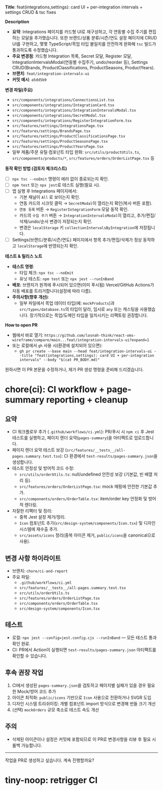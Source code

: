 **Title**: feat(integrations,settings): card UI + per-integration intervals + settings CRUD & tsc fixes

**Description**
- **요약**: Integrations 페이지를 카드형 UI로 재구성하고, 각 연동별 수집 주기를 편집하는 모달을 추가했습니다. 또한 브랜드/상품 분류/시즌/연도 설정 페이지에 CRUD UI를 구현하고, 몇몇 TypeScript/목업 타입 불일치를 안전하게 완화해 `tsc` 빌드가 통과하도록 수정했습니다.
- **주요 변경점**: 카드형 Integration 목록, Secret 모달, Register 모달, IntegrationIntervalsModal(연동별 수집주기, undo/reorder 등), Settings CRUD(Brands, ProductClassifications, ProductSeasons, ProductYears).
- **브랜치**: `feat/integration-intervals-ui`
- **커밋 예시**: `a5dd5b9`

**변경 파일(주요)**
- `src/components/integrations/ConnectionsList.tsx`
- `src/components/integrations/IntegrationCard.tsx`
- `src/components/integrations/IntegrationIntervalsModal.tsx`
- `src/components/integrations/SecretModal.tsx`
- `src/components/integrations/RegisterIntegrationForm.tsx`
- `src/features/settings/IntegrationsPage.tsx`
- `src/features/settings/BrandsPage.tsx`
- `src/features/settings/ProductClassificationsPage.tsx`
- `src/features/settings/ProductSeasonsPage.tsx`
- `src/features/settings/ProductYearsPage.tsx`
- 일부 제품/주문 유틸·컴포넌트 타입 완화: `src/utils/productUtils.ts`, `src/components/products/*`, `src/features/orders/OrderListPage.tsx` 등

**동작 확인 방법 (검토자 체크리스트)**
- [ ] `npx tsc --noEmit` 명령이 에러 없이 종료되는지 확인.
- [ ] `npm test` 또는 `npx jest`로 테스트 실행(필요 시).
- [ ] 앱 실행 후 Integrations 페이지에서:
  - 기본 채널이 `All` 로 보이는지 확인.
  - 연동 카드의 시크릿 클릭 → `SecretModal`이 열리는지 확인(복사 버튼 포함).
  - `연동 등록` 버튼 → `RegisterIntegrationForm` 모달 동작 확인.
  - 카드의 `수집 주기` 버튼 → `IntegrationIntervalsModal`이 열리고, 추가/편집/삭제/undo/순서 변경이 저장되는지 확인.
  - 변경은 `localStorage` 키 `collectionIntervalsByIntegration`에 저장됩니다.
- [ ] Settings(브랜드/분류/시즌/연도) 페이지에서 항목 추가/편집/삭제가 정상 동작하고 `localStorage`에 반영되는지 확인.

**테스트 & 릴리스 노트**
- **테스트 명령**:
  - 타입 체크: `npx tsc --noEmit`
  - 유닛 테스트: `npm test` 또는 `npx jest --runInBand`
- **배포**: 브랜치가 원격에 푸시되어 있으면(이미 푸시됨) Vercel/GitHub Actions가 자동 배포를 트리거합니다(설정에 따라 다름).
- **주의사항(향후 개선)**:
  - 일부 파일에서 목업 데이터 타입(예: `mockProducts`)과 `src/types/database.ts`의 타입이 달라, 임시로 `any` 또는 캐스팅을 사용했습니다. 장기적으로는 목업/도메인 타입을 일치시키는 리팩토링 권장합니다.

**How to open PR**
- 웹에서 바로 열기:
  `https://github.com/losnah-think/react-oms-wireframe/compare/main...feat/integration-intervals-ui?expand=1`
- 또는 로컬에서 `gh` 사용 시(환경에 설치되어 있으면):
  - `gh pr create --base main --head feat/integration-intervals-ui --title "feat(integrations,settings): card UI + per-integration intervals" --body "$(cat PR_BODY.md)"`

원하시면 이 PR 본문을 수정하거나, 제가 PR 생성 명령을 준비해 드리겠습니다.
# chore(ci): CI workflow + page-summary reporting + cleanup

## 요약
- CI 워크플로우 추가 (`.github/workflows/ci.yml`): PR/푸시 시 `npm ci` 후 Jest 테스트를 실행하고, 페이지 렌더 요약(`pages-summary`)을 아티팩트로 업로드합니다.
- 페이지 렌더 요약 테스트 보강 (`src/features/__tests__/all-pages.summary.test.tsx`): CI 환경에서 `test-results/pages-summary.json`을 생성합니다.
- 테스트 안정성 및 방어적 코드 수정:
  - `src/utils/orderUtils.ts`: null/undefined 안전성 보강 (기본값, 빈 배열 처리 등).
  - `src/features/orders/OrderListPage.tsx`: mock 매핑에 안전한 기본값 추가.
  - `src/components/orders/OrderTable.tsx`: item/order key 안정화 및 방어적 렌더링.
- 자잘한 리팩터 및 정리:
  - 중복 Jest 설정 제거/정리.
  - `Icon` 컴포넌트 추가(`src/design-system/components/Icon.tsx`) 및 디자인 시스템에 재수출 추가.
  - `src/assets/icons` 정리(중복 아이콘 제거, `public/icons`을 canonical으로 사용).

## 변경 사항 하이라이트
- 브랜치: `chore/ci-and-report`
- 주요 파일:
  - `.github/workflows/ci.yml`
  - `src/features/__tests__/all-pages.summary.test.tsx`
  - `src/utils/orderUtils.ts`
  - `src/features/orders/OrderListPage.tsx`
  - `src/components/orders/OrderTable.tsx`
  - `src/design-system/components/Icon.tsx`

## 테스트
- 로컬: `npx jest --config=jest.config.cjs --runInBand` — 모든 테스트 통과 확인 완료.
- CI: PR에서 Action이 실행되면 `test-results/pages-summary.json` 아티팩트를 확인할 수 있습니다.

## 후속 권장 작업
1. CI에서 생성된 `pages-summary.json`을 검토하고 페이지별 실패가 있을 경우 필요한 Mock/방어 코드 추가
2. 아이콘 최적화: `public/icons` 기반으로 `Icon` 사용으로 전환하거나 SVGR 도입
3. 디자인 시스템 트리쉬이킹: 개별 컴포넌트 import 방식으로 변경해 번들 크기 개선
4. (선택) `mockOrders` 규모 축소로 테스트 속도 개선

## 주의
- 삭제된 아이콘이나 설정은 커밋에 포함되므로 이 PR로 변경사항을 리뷰 후 필요 시 롤백 가능합니다.

---

작업을 PR로 생성하고 싶습니다. 계속 진행할까요?

# tiny-noop: retrigger CI
